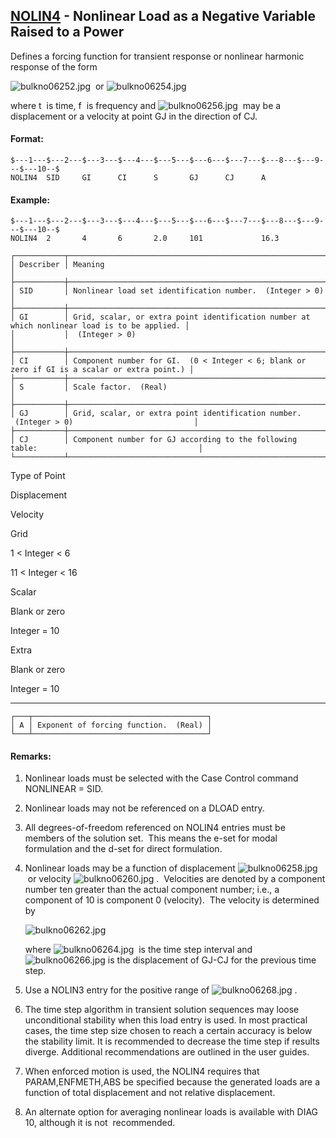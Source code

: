 ## [NOLIN4](https://help.hexagonmi.com/bundle/MSC_Nastran_2022.4/page/Nastran_Combined_Book/qrg/bulkno/TOC.NOLIN4.xhtml) - Nonlinear Load as a Negative Variable Raised to a Power

Defines a forcing function for transient response or nonlinear harmonic response of the form

![bulkno06252.jpg](https://help-be.hexagonmi.com/bundle/MSC_Nastran_2022.4/page/Nastran_Combined_Book/qrg/bulkno/../../../assets/bulkno06252.jpg?_LANG=enus)  or  ![bulkno06254.jpg](https://help-be.hexagonmi.com/bundle/MSC_Nastran_2022.4/page/Nastran_Combined_Book/qrg/bulkno/../../../assets/bulkno06254.jpg?_LANG=enus)

where  t  is time,  f  is frequency and  ![bulkno06256.jpg](https://help-be.hexagonmi.com/bundle/MSC_Nastran_2022.4/page/Nastran_Combined_Book/qrg/bulkno/../../../assets/bulkno06256.jpg?_LANG=enus)  may be a displacement or a velocity at point GJ in the direction of CJ.

#### Format:

```nastran
$---1---$---2---$---3---$---4---$---5---$---6---$---7---$---8---$---9---$---10--$
NOLIN4  SID     GI      CI      S       GJ      CJ      A                       
```
#### Example:

```nastran
$---1---$---2---$---3---$---4---$---5---$---6---$---7---$---8---$---9---$---10--$
NOLIN4  2       4       6       2.0     101             16.3                    
```
```text
┌───────────┬──────────────────────────────────────────────────────────────────────────────────────────────┐
│ Describer │ Meaning                                                                                      │
├───────────┼──────────────────────────────────────────────────────────────────────────────────────────────┤
│ SID       │ Nonlinear load set identification number.  (Integer > 0)                                     │
├───────────┼──────────────────────────────────────────────────────────────────────────────────────────────┤
│ GI        │ Grid, scalar, or extra point identification number at which nonlinear load is to be applied. │
│           │  (Integer > 0)                                                                               │
├───────────┼──────────────────────────────────────────────────────────────────────────────────────────────┤
│ CI        │ Component number for GI.  (0 < Integer < 6; blank or zero if GI is a scalar or extra point.) │
├───────────┼──────────────────────────────────────────────────────────────────────────────────────────────┤
│ S         │ Scale factor.  (Real)                                                                        │
├───────────┼──────────────────────────────────────────────────────────────────────────────────────────────┤
│ GJ        │ Grid, scalar, or extra point identification number.  (Integer > 0)                           │
├───────────┼──────────────────────────────────────────────────────────────────────────────────────────────┤
│ CJ        │ Component number for GJ according to the following table:                                    │
└───────────┴──────────────────────────────────────────────────────────────────────────────────────────────┘
```
Type of Point

Displacement

Velocity

Grid

1 < Integer < 6

11 < Integer < 16

Scalar

Blank or zero

Integer = 10

Extra

Blank or zero

Integer = 10

--------------------

```text
┌───┬───────────────────────────────────────┐
│ A │ Exponent of forcing function.  (Real) │
└───┴───────────────────────────────────────┘
```
#### Remarks:

1. Nonlinear loads must be selected with the Case Control command NONLINEAR = SID.

2. Nonlinear loads may not be referenced on a DLOAD entry.

3. All degrees-of-freedom referenced on NOLIN4 entries must be members of the solution set.  This means the e-set for modal formulation and the d-set for direct formulation.

4. Nonlinear loads may be a function of displacement  ![bulkno06258.jpg](https://help-be.hexagonmi.com/bundle/MSC_Nastran_2022.4/page/Nastran_Combined_Book/qrg/bulkno/../../../assets/bulkno06258.jpg?_LANG=enus)  or velocity  ![bulkno06260.jpg](https://help-be.hexagonmi.com/bundle/MSC_Nastran_2022.4/page/Nastran_Combined_Book/qrg/bulkno/../../../assets/bulkno06260.jpg?_LANG=enus) .  Velocities are denoted by a component number ten greater than the actual component number; i.e., a component of 10 is component 0 (velocity).  The velocity is determined by

     ![bulkno06262.jpg](https://help-be.hexagonmi.com/bundle/MSC_Nastran_2022.4/page/Nastran_Combined_Book/qrg/bulkno/../../../assets/bulkno06262.jpg?_LANG=enus)  

     where  ![bulkno06264.jpg](https://help-be.hexagonmi.com/bundle/MSC_Nastran_2022.4/page/Nastran_Combined_Book/qrg/bulkno/../../../assets/bulkno06264.jpg?_LANG=enus)  is the time step interval and  ![bulkno06266.jpg](https://help-be.hexagonmi.com/bundle/MSC_Nastran_2022.4/page/Nastran_Combined_Book/qrg/bulkno/../../../assets/bulkno06266.jpg?_LANG=enus)  is the displacement of GJ-CJ for the previous time step.

5. Use a NOLIN3 entry for the positive range of  ![bulkno06268.jpg](https://help-be.hexagonmi.com/bundle/MSC_Nastran_2022.4/page/Nastran_Combined_Book/qrg/bulkno/../../../assets/bulkno06268.jpg?_LANG=enus) .

6. The time step algorithm in transient solution sequences may loose unconditional stability when this load entry is used. In most practical cases, the time step size chosen to reach a certain accuracy is below the stability limit. It is recommended to decrease the time step if results diverge. Additional recommendations are outlined in the user guides.

7. When enforced motion is used, the NOLIN4 requires that PARAM,ENFMETH,ABS be specified because the generated loads are a function of total displacement and not relative displacement.

8. An alternate option for averaging nonlinear loads is available with DIAG 10, although it is  not  recommended.

